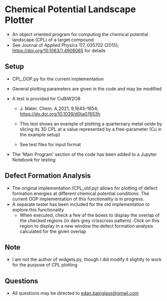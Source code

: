 # Chemical Potential Landscape Plotter

- An object oriented program for computing the chemical potential landscape (CPL) of a target compound
- See Journal of Applied Physics 117, 035702 (2015); https://doi.org/10.1063/1.4906065 for details

## Setup

- CPL_OOP.py for the current implementation
- General plotting parameters are given in the code and may be modified
- A test is provided for CuBiW2O8

  - J. Mater. Chem. A,2021, 9,1643–1654; https://dx.doi.org/10.1039/d0ta07653h

  - This test shows an example of plotting a quarternary metal oxide by slicing its 3D CPL at a value represented by a free-parameter (Cu in the example setup)
  - See test files for input format

- The 'Main Program' section of the code has been added to a Jupyter Notebook for testing

## Defect Formation Analysis

- The original implementation (CPL_old.py) allows for plotting of defect formation energies at different chemical potential conditions. The current OOP implementation of this functionality is in progress.
- A separate tester has been included for the old implementation to explore this functionality
  - When executed, check a few of the boxes to display the overlap of the checked regions (in dark grey crisscross pattern). Click on this region to display in a new window the defect formation analysis calculated for the given overlap

## Note

- I am not the author of widgets.py, though I did modify it slightly to work for the purpose of CPL plotting

## Questions

- All questions may be directed to edan.bainglass@gmail.com

